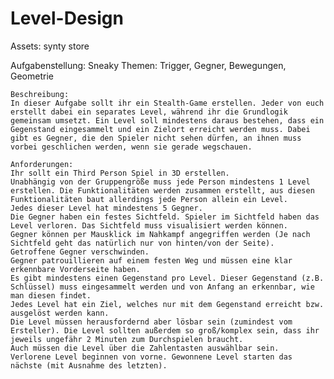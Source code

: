# Level-Design

Assets: synty store
 
Aufgabenstellung:
Sneaky
    Themen: Trigger, Gegner, Bewegungen, Geometrie

    Beschreibung:
    In dieser Aufgabe sollt ihr ein Stealth-Game erstellen. Jeder von euch erstellt dabei ein separates Level, während ihr die Grundlogik gemeinsam umsetzt. Ein Level soll mindestens daraus bestehen, dass ein Gegenstand eingesammelt und ein Zielort erreicht werden muss. Dabei gibt es Gegner, die den Spieler nicht sehen dürfen, an ihnen muss vorbei geschlichen werden, wenn sie gerade wegschauen.

    Anforderungen:
    Ihr sollt ein Third Person Spiel in 3D erstellen.
    Unabhängig von der Gruppengröße muss jede Person mindestens 1 Level erstellen. Die Funktionalitäten werden zusammen erstellt, aus diesen Funktionalitäten baut allerdings jede Person allein ein Level.
    Jedes dieser Level hat mindestens 5 Gegner.
    Die Gegner haben ein festes Sichtfeld. Spieler im Sichtfeld haben das Level verloren. Das Sichtfeld muss visualisiert werden können.
    Gegner können per Mausklick im Nahkampf angegriffen werden (Je nach Sichtfeld geht das natürlich nur von hinten/von der Seite).  Getroffene Gegner verschwinden.
    Gegner patrouillieren auf einem festen Weg und müssen eine klar erkennbare Vorderseite haben.
    Es gibt mindestens einen Gegenstand pro Level. Dieser Gegenstand (z.B. Schlüssel) muss eingesammelt werden und von Anfang an erkennbar, wie man diesen findet.
    Jedes Level hat ein Ziel, welches nur mit dem Gegenstand erreicht bzw. ausgelöst werden kann.
    Die Level müssen herausfordernd aber lösbar sein (zumindest vom Ersteller). Die Level sollten außerdem so groß/komplex sein, dass ihr jeweils ungefähr 2 Minuten zum Durchspielen braucht.
    Auch müssen die Level über die Zahlentasten auswählbar sein. 
    Verlorene Level beginnen von vorne. Gewonnene Level starten das nächste (mit Ausnahme des letzten).